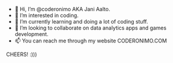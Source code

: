 - 👋 Hi, I’m @coderonimo AKA Jani Aalto.
- 👀 I’m interested in coding. 
- 🌱 I’m currently learning and doing a lot of coding stuff. 
- 💞️ I’m looking to collaborate on data analytics apps and games development. 
- 📫 You can reach me through my website CODERONIMO.COM

CHEERS! :)))

<!---
coderonimo/coderonimo is a ✨ special ✨ repository because its `README.md` (this file) appears on your GitHub profile.
You can click the Preview link to take a look at your changes.
--->
